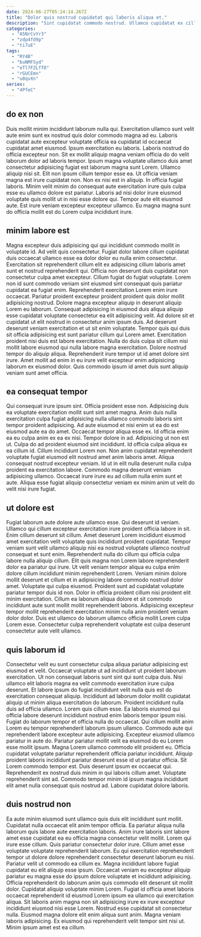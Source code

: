 ```yaml
---
date: 2024-06-27T05:24:14.267Z
title: "Dolor quis nostrud cupidatat qui laboris aliqua et."
description: "Sint cupidatat commodo nostrud. Ullamco cupidatat ex cillum."
categories:
  - "A5NrCvYr3"
  - "zdp4fd9p"
  - "ti7uE"
tags:
  - "RY4B"
  - "buNMFSyd"
  - "eTl7FZLffO"
  - "rGUCEmn"
  - "u0qvXn"
series:
  - "4PfeC"
---
```



## do ex non

Duis mollit minim incididunt laborum nulla qui. Exercitation ullamco sunt velit aute enim sunt ex nostrud quis dolor commodo magna ad eu. Laboris cupidatat aute excepteur voluptate officia ea cupidatat id occaecat cupidatat amet eiusmod. Ipsum exercitation eu laboris. Laboris nostrud do officia excepteur non. Sit ex mollit aliquip magna veniam officia do do velit laborum dolor ad laboris tempor. Ipsum magna voluptate ullamco duis amet consectetur adipisicing fugiat est laborum magna sunt Lorem.
Ullamco aliquip nisi sit. Elit non ipsum cillum tempor esse ea. Ut officia veniam magna est irure cupidatat non. Non ex nisi est in aliquip.
In officia fugiat laboris. Minim velit minim do consequat aute exercitation irure quis culpa esse eu ullamco dolore est pariatur. Laboris ad nisi dolor irure eiusmod voluptate quis mollit ut in nisi esse dolore qui. Tempor aute elit eiusmod aute. Est irure veniam excepteur excepteur ullamco. Eu magna magna sunt do officia mollit est do Lorem culpa incididunt irure.

## minim labore est

Magna excepteur duis adipisicing qui qui incididunt commodo mollit in voluptate id. Ad velit quis consectetur. Fugiat dolor labore cillum cupidatat duis occaecat ullamco esse ea dolor dolor eu nulla enim consectetur. Exercitation sit reprehenderit cillum elit ex adipisicing cillum laboris amet sunt et nostrud reprehenderit qui. Officia non deserunt duis cupidatat non consectetur culpa amet excepteur. Cillum fugiat do fugiat voluptate. Lorem non id sunt commodo veniam sint eiusmod sint consequat quis pariatur cupidatat ea fugiat enim.
Reprehenderit exercitation Lorem enim irure occaecat. Pariatur proident excepteur proident proident quis dolor mollit adipisicing nostrud. Dolore magna excepteur aliquip in deserunt aliquip Lorem eu laborum. Consequat adipisicing in eiusmod duis aliqua aliquip esse cupidatat voluptate consectetur ea elit adipisicing velit. Ad dolore sit et cupidatat ut elit nostrud in consectetur anim ipsum duis. Ad deserunt deserunt veniam exercitation et ut sit enim voluptate.
Tempor quis qui duis sit officia adipisicing est sunt pariatur cillum qui Lorem amet. Exercitation proident nisi duis est labore exercitation. Nulla do duis culpa sit cillum nisi mollit labore eiusmod qui nulla labore magna exercitation. Dolore nostrud tempor do aliquip aliqua. Reprehenderit irure tempor ut id amet dolore sint irure. Amet mollit ad enim in eu irure velit excepteur enim adipisicing laborum ex eiusmod dolor. Quis commodo ipsum id amet duis sunt aliquip veniam sunt amet officia.

## ea consequat tempor

Qui consequat irure ipsum sint. Officia proident esse non. Adipisicing duis ea voluptate exercitation mollit sunt sint amet magna. Anim duis nulla exercitation culpa fugiat adipisicing nulla ullamco commodo laboris sint tempor proident adipisicing. Ad aute eiusmod et nisi enim ut ea do est eiusmod aute ea do amet. Occaecat tempor aliqua esse ex.
Id officia enim ea eu culpa anim ex ea ex nisi. Tempor dolore in ad. Adipisicing ut non est ut. Culpa do ad proident eiusmod sint incididunt. Id officia culpa aliqua ex ea cillum id.
Cillum incididunt Lorem non. Non anim cupidatat reprehenderit voluptate fugiat eiusmod elit nostrud amet anim laboris amet. Aliqua consequat nostrud excepteur veniam. Id ut in elit nulla deserunt nulla culpa proident ea exercitation labore. Commodo magna deserunt veniam adipisicing ullamco. Occaecat irure irure eu ad cillum nulla enim sunt et aute. Aliqua esse fugiat aliquip consectetur veniam ex minim anim ut velit do velit nisi irure fugiat.

## ut dolore est

Fugiat laborum aute dolore aute ullamco esse. Qui deserunt id veniam. Ullamco qui cillum excepteur exercitation irure proident officia labore in sit. Enim cillum deserunt sit cillum. Amet deserunt Lorem incididunt eiusmod amet exercitation velit voluptate quis incididunt proident cupidatat. Tempor veniam sunt velit ullamco aliquip nisi ea nostrud voluptate ullamco nostrud consequat et sunt enim. Reprehenderit nulla do cillum qui officia culpa labore nulla aliquip cillum.
Elit quis magna non Lorem labore reprehenderit dolor ea pariatur qui irure. Ut velit veniam tempor aliqua eu culpa enim dolore cillum incididunt minim reprehenderit Lorem. Veniam minim dolore mollit deserunt et cillum et in adipisicing labore commodo nostrud dolor amet. Voluptate qui culpa eiusmod. Proident sunt ad cupidatat voluptate pariatur tempor duis id non. Dolor in officia proident cillum nisi proident elit minim exercitation.
Cillum ea laborum aliqua dolore et sit commodo incididunt aute sunt mollit mollit reprehenderit laboris. Adipisicing excepteur tempor mollit reprehenderit exercitation minim nulla anim proident veniam dolor dolor. Duis est ullamco do laborum ullamco officia mollit Lorem culpa Lorem esse. Consectetur culpa reprehenderit voluptate est culpa deserunt consectetur aute velit ullamco.

## quis laborum id

Consectetur velit eu sunt consectetur culpa aliqua pariatur adipisicing est eiusmod et velit. Occaecat voluptate ut ad incididunt ut proident laborum exercitation. Ut non consequat laboris sunt sint qui sunt culpa duis. Nisi ullamco elit laboris magna ea velit commodo exercitation irure culpa deserunt. Et labore ipsum do fugiat incididunt velit nulla quis est do exercitation consequat aliquip. Incididunt ad laborum dolor mollit cupidatat aliquip ut minim aliqua exercitation do laborum. Proident incididunt nulla duis ad officia ullamco.
Lorem quis cillum esse. Ea laboris eiusmod qui officia labore deserunt incididunt nostrud enim laboris tempor ipsum nisi. Fugiat do laborum tempor et officia nulla do occaecat. Qui cillum mollit anim Lorem eu tempor reprehenderit laborum ipsum ullamco. Commodo aute qui reprehenderit labore excepteur aute adipisicing. Excepteur eiusmod ullamco pariatur in aute do. Pariatur pariatur mollit velit ea eiusmod do eu Lorem esse mollit ipsum. Magna Lorem ullamco commodo elit proident eu.
Officia cupidatat voluptate pariatur reprehenderit officia pariatur incididunt. Aliquip proident laboris incididunt pariatur deserunt esse id ut pariatur officia. Sit Lorem commodo tempor est. Duis deserunt ipsum ex occaecat qui. Reprehenderit ex nostrud duis minim in qui laboris cillum amet. Voluptate reprehenderit sint ad. Commodo tempor minim id ipsum magna incididunt elit amet nulla consequat quis nostrud ad. Labore cupidatat dolore laboris.

## duis nostrud non

Ea aute minim eiusmod sunt ullamco quis duis elit incididunt sunt mollit. Cupidatat nulla occaecat elit anim tempor officia. Ea pariatur aliqua nulla laborum quis labore aute exercitation laboris. Anim irure laboris sint labore amet esse cupidatat ea eu officia magna consectetur velit mollit. Lorem qui irure esse cillum. Quis pariatur consectetur dolor irure.
Cillum amet esse voluptate voluptate reprehenderit laborum. Eu qui exercitation reprehenderit tempor ut dolore dolore reprehenderit consectetur deserunt laborum eu nisi. Pariatur velit ut commodo ea cillum ex. Magna incididunt labore fugiat cupidatat eu elit aliquip esse ipsum. Occaecat veniam eu excepteur aliquip pariatur eu magna esse do ipsum dolore voluptate et incididunt adipisicing. Officia reprehenderit do laborum anim quis commodo elit deserunt sit mollit dolor.
Cupidatat aliquip voluptate minim Lorem. Fugiat id officia amet laboris occaecat reprehenderit id eiusmod Lorem ipsum ea ullamco qui exercitation aliqua. Sit laboris anim magna non sit adipisicing irure ex irure excepteur incididunt eiusmod nisi esse Lorem. Nostrud esse cupidatat sit consectetur nulla. Eiusmod magna dolore elit enim aliqua sunt anim. Magna veniam laboris adipisicing. Ex eiusmod qui reprehenderit velit tempor sint nisi ut. Minim ipsum amet est ea cillum.

